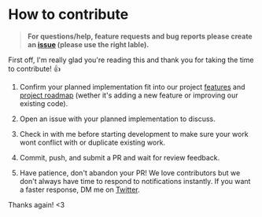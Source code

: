 # How to contribute
> **For questions/help, feature requests and bug reports please create an [issue](https://github.com/Daniel31x13/link-warden/issues) (please use the right lable).**

First off, I'm really glad you're reading this and thank you for taking the time to contribute! 👍

1. Confirm your planned implementation fit into our project [features](https://github.com/Daniel31x13/link-warden#features) and [project roadmap](https://github.com/Daniel31x13/link-warden/wiki#project-roadmap) (wether it's adding a new feature or improving our existing code).

2. Open an issue with your planned implementation to discuss.

3. Check in with me before starting development to make sure your work wont conflict with or duplicate existing work.

4. Commit, push, and submit a PR and wait for review feedback.

5. Have patience, don't abandon your PR! We love contributors but we don't always have time to respond to notifications instantly. If you want a faster response, DM me on [Twitter](https://twitter.com/daniel31x13).

Thanks again! <3

